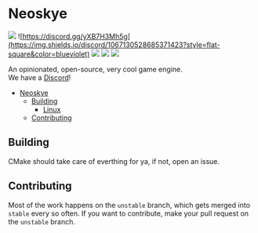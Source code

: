 # Neoskye
![](https://img.shields.io/github/license/neoskye-team/engine?style=flat-square&color=blue)
![https://discord.gg/yXB7H3Mh5g](https://img.shields.io/discord/1067130528685371423?style=flat-square&color=blueviolet)
![](https://img.shields.io/github/actions/workflow/status/neoskye-team/engine/cmake.yml?style=flat-square&color=informational)
![](https://img.shields.io/badge/cool-yes-neoskye?style=flat-square&color=9cf)
![](https://img.shields.io/tokei/lines/github/neoskye-team/engine?style=flat-square)

An opinionated, open-source, very cool game engine.  
We have a [Discord](https://discord.gg/mtrzeMez)!

- [Neoskye](#neoskye)
  - [Building](#building)
    - [Linux](#linux)
  - [Contributing](#contributing)

## Building

CMake should take care of everthing for ya, if not, open an issue.

## Contributing

Most of the work happens on the `unstable` branch, which gets merged into `stable` every so often.
If you want to contribute, make your pull request on the `unstable` branch.
